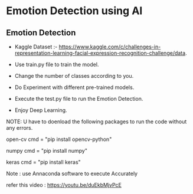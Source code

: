 # Emotion Detection using AI

## Emotion Detection

- Kaggle Dataset :- https://www.kaggle.com/c/challenges-in-representation-learning-facial-expression-recognition-challenge/data.

- Use train.py file to train the model.

- Change the number of classes according to you.

- Do Experiment with different pre-trained models.

- Execute the test.py file to run the Emotion Detection.

- Enjoy Deep Learning.

NOTE: U have to doenload the following packages to run the code without any errors.

open-cv   cmd = "pip install opencv-python"

numpy     cmd = "pip install numpy"

keras     cmd = "pip install keras"

Note : use Annaconda software to execute Accurately

refer this video : https://youtu.be/duEkbMjvPcE
